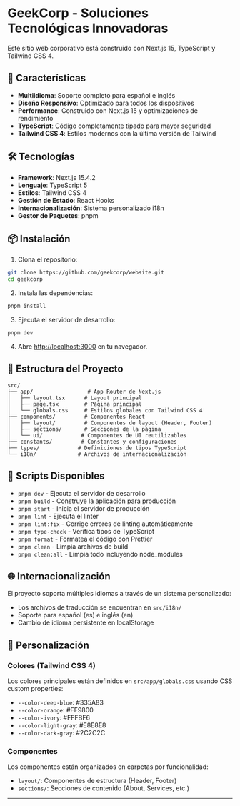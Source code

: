 # GeekCorp - Soluciones Tecnológicas Innovadoras

Este sitio web corporativo está construido con Next.js 15, TypeScript y Tailwind CSS 4.

## 🚀 Características

- **Multiidioma**: Soporte completo para español e inglés
- **Diseño Responsivo**: Optimizado para todos los dispositivos
- **Performance**: Construido con Next.js 15 y optimizaciones de rendimiento
- **TypeScript**: Código completamente tipado para mayor seguridad
- **Tailwind CSS 4**: Estilos modernos con la última versión de Tailwind

## 🛠️ Tecnologías

- **Framework**: Next.js 15.4.2
- **Lenguaje**: TypeScript 5
- **Estilos**: Tailwind CSS 4
- **Gestión de Estado**: React Hooks
- **Internacionalización**: Sistema personalizado i18n
- **Gestor de Paquetes**: pnpm

## 📦 Instalación

1. Clona el repositorio:

```bash
git clone https://github.com/geekcorp/website.git
cd geekcorp
```

2. Instala las dependencias:

```bash
pnpm install
```

3. Ejecuta el servidor de desarrollo:

```bash
pnpm dev
```

4. Abre [http://localhost:3000](http://localhost:3000) en tu navegador.

## 📁 Estructura del Proyecto

```
src/
├── app/                 # App Router de Next.js
│   ├── layout.tsx      # Layout principal
│   ├── page.tsx        # Página principal
│   └── globals.css     # Estilos globales con Tailwind CSS 4
├── components/         # Componentes React
│   ├── layout/         # Componentes de layout (Header, Footer)
│   ├── sections/       # Secciones de la página
│   └── ui/            # Componentes de UI reutilizables
├── constants/         # Constantes y configuraciones
├── types/            # Definiciones de tipos TypeScript
└── i18n/             # Archivos de internacionalización
```

## 🔧 Scripts Disponibles

- `pnpm dev` - Ejecuta el servidor de desarrollo
- `pnpm build` - Construye la aplicación para producción
- `pnpm start` - Inicia el servidor de producción
- `pnpm lint` - Ejecuta el linter
- `pnpm lint:fix` - Corrige errores de linting automáticamente
- `pnpm type-check` - Verifica tipos de TypeScript
- `pnpm format` - Formatea el código con Prettier
- `pnpm clean` - Limpia archivos de build
- `pnpm clean:all` - Limpia todo incluyendo node_modules

## 🌐 Internacionalización

El proyecto soporta múltiples idiomas a través de un sistema personalizado:

- Los archivos de traducción se encuentran en `src/i18n/`
- Soporte para español (es) e inglés (en)
- Cambio de idioma persistente en localStorage

## 🎨 Personalización

### Colores (Tailwind CSS 4)

Los colores principales están definidos en `src/app/globals.css` usando CSS custom properties:

- `--color-deep-blue`: #335A83
- `--color-orange`: #FF9800
- `--color-ivory`: #FFFBF6
- `--color-light-gray`: #E8E8E8
- `--color-dark-gray`: #2C2C2C

### Componentes

Los componentes están organizados en carpetas por funcionalidad:

- `layout/`: Componentes de estructura (Header, Footer)
- `sections/`: Secciones de contenido (About, Services, etc.)

---
